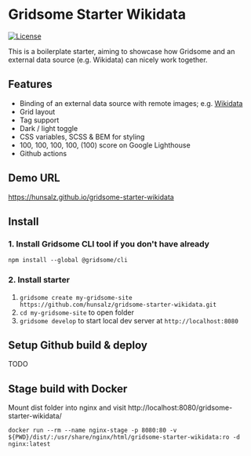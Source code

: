 # Gridsome Starter Wikidata

[![License](https://img.shields.io/badge/license-MIT%20License-blue.svg)](http://doge.mit-license.org)

This is a boilerplate starter, aiming to showcase how Gridsome and an external data source (e.g. Wikidata) can nicely work together.

## Features
- Binding of an external data source with remote images; e.g. [Wikidata](https://www.wikidata.org/)
- Grid layout
- Tag support
- Dark / light toggle
- CSS variables, SCSS & BEM for styling
- 100, 100, 100, 100, (100) score on Google Lighthouse
- Github actions

## Demo URL

https://hunsalz.github.io/gridsome-starter-wikidata

## Install

### 1. Install Gridsome CLI tool if you don't have already

`npm install --global @gridsome/cli`

### 2. Install starter

1. `gridsome create my-gridsome-site https://github.com/hunsalz/gridsome-starter-wikidata.git`
2. `cd my-gridsome-site` to open folder
3. `gridsome develop` to start local dev server at `http://localhost:8080`

## Setup Github build & deploy

TODO

## Stage build with Docker

Mount dist folder into nginx and visit http://localhost:8080/gridsome-starter-wikidata/

```
docker run --rm --name nginx-stage -p 8080:80 -v ${PWD}/dist/:/usr/share/nginx/html/gridsome-starter-wikidata:ro -d nginx:latest
```